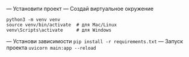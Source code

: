 — Установити проект
— Создай виртуальное окружение
```
python3 -m venv venv
source venv/bin/activate  # для Mac/Linux
venv\Scripts\activate     # для Windows
```
— Установи зависимости `pip install -r requirements.txt`
— Запуск проекта `uvicorn main:app --reload`
